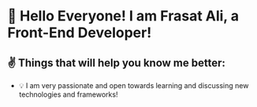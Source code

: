 # 👋 Hello Everyone! I am Frasat Ali, a Front-End Developer!

## ✌ Things that will help you know me better:
  
  - 💡 I am very passionate and open towards learning and discussing new technologies and frameworks!

<!--
**faraasat/faraasat** is a ✨ _special_ ✨ repository because its `README.md` (this file) appears on your GitHub profile.

Here are some ideas to get you started:

- 🔭 I’m currently working on ...
- 🌱 I’m currently learning ...
- 👯 I’m looking to collaborate on ...
- 🤔 I’m looking for help with ...
- 💬 Ask me about ...
- 📫 How to reach me: ...
- 😄 Pronouns: ...
- ⚡ Fun fact: ...
-->
